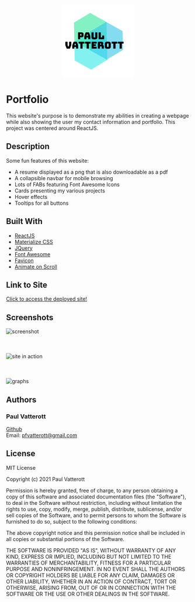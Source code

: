 <p align="center">
<img src="./client/src/assets/images/logo.png">
</p>

# Portfolio

This website's purpose is to demonstrate my abilities in creating a webpage while also showing the user my contact information and portfolio. This project was centered around ReactJS.

## Description

Some fun features of this website:

* A resume displayed as a png that is also downloadable as a pdf
* A collapsible navbar for mobile browsing
* Lots of FABs featuring Font Awesome Icons
* Cards presenting my various projects
* Hover effects
* Tooltips for all buttons


## Built With
* [ReactJS](https://reactjs.org/)
* [Materialize CSS](https://materializecss.com/)
* [JQuery](https://jquery.com/)
* [Font Awesome](https://fontawesome.com/)
* [Favicon](https://favicon.io/)
* [Animate on Scroll](https://michalsnik.github.io/aos/)


## Link to Site

[Click to access the deployed site!](https://books-search-pfvatterott.herokuapp.com/)

## Screenshots
![screenshot](./src/assets/images/screenshot1.png)
<br></br><br></br>
![site in action](./src/assets/images/screenshot2.png)
<br></br><br></br>
![graphs](./src/assets/images/screenshot3.png)



## Authors

### Paul Vatterott
[Github](https://github.com/pfvatterott) <br>
Email: pfvatterott@gmail.com

## License
MIT License

Copyright (c) 2021 Paul Vatterott

Permission is hereby granted, free of charge, to any person obtaining a copy of this software and associated documentation files (the "Software"), to deal in the Software without restriction, including without limitation the rights to use, copy, modify, merge, publish, distribute, sublicense, and/or sell copies of the Software, and to permit persons to whom the Software is furnished to do so, subject to the following conditions:

The above copyright notice and this permission notice shall be included in all copies or substantial portions of the Software.

THE SOFTWARE IS PROVIDED "AS IS", WITHOUT WARRANTY OF ANY KIND, EXPRESS OR IMPLIED, INCLUDING BUT NOT LIMITED TO THE WARRANTIES OF MERCHANTABILITY, FITNESS FOR A PARTICULAR PURPOSE AND NONINFRINGEMENT. IN NO EVENT SHALL THE AUTHORS OR COPYRIGHT HOLDERS BE LIABLE FOR ANY CLAIM, DAMAGES OR OTHER LIABILITY, WHETHER IN AN ACTION OF CONTRACT, TORT OR OTHERWISE, ARISING FROM, OUT OF OR IN CONNECTION WITH THE SOFTWARE OR THE USE OR OTHER DEALINGS IN THE SOFTWARE.




